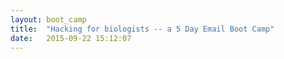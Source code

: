 ```yaml
---
layout: boot_camp
title:  "Hacking for biologists -- a 5 Day Email Boot Camp"
date:   2015-09-22 15:12:07
---
```


